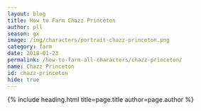 ```yaml
---
layout: blog
title: How to Farm Chazz Princeton
author: pll
season: gx
image: /img/characters/portrait-chazz-princeton.png
category: farm
date: 2018-01-23
permalink: /how-to-farm-all-characters/chazz-princeton/
name: Chazz Princeton
id: chazz-princeton
hide: true
---
```


{% include heading.html title=page.title author=page.author %}